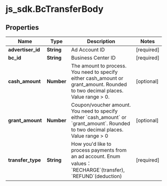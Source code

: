 # js_sdk.BcTransferBody

## Properties
Name | Type | Description | Notes
------------ | ------------- | ------------- | -------------
**advertiser_id** | **String** | Ad Account ID | [required] 
**bc_id** | **String** | Business Center ID | [required] 
**cash_amount** | **Number** | The amount to process. You need to specify either cash_amount or grant_amount. Rounded to two decimal places. Value range &gt; 0. | [optional] 
**grant_amount** | **Number** | Coupon/voucher amount. You need to specify either &#x60;cash_amount&#x60; or &#x60;grant_amount&#x60;. Rounded to two decimal places. Value range &gt; 0 | [optional] 
**transfer_type** | **String** | How you&#x27;d like to process payments from an ad account. Enum values：&#x60;RECHARGE&#x60;(transfer), &#x60;REFUND&#x60;(deduction) | [required] 
